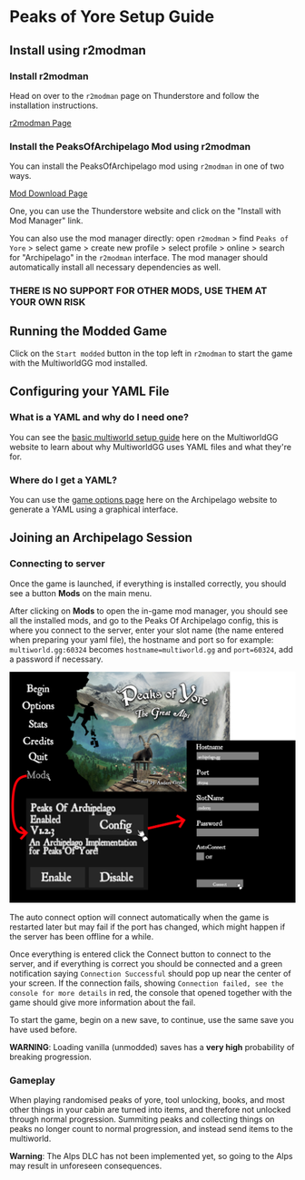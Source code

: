 # Peaks of Yore Setup Guide

## Install using r2modman

### Install r2modman

Head on over to the `r2modman` page on Thunderstore and follow the installation instructions.

[r2modman Page](https://thunderstore.io/package/ebkr/r2modman/)

### Install the PeaksOfArchipelago Mod using r2modman

You can install the PeaksOfArchipelago mod using `r2modman` in one of two ways.

[Mod Download Page](https://thunderstore.io/c/peaks-of-yore/p/c0der23/PeaksOfArchipelago/)

One, you can use the Thunderstore website and click on the "Install with Mod Manager" link.

You can also use the mod manager directly: open `r2modman` > find `Peaks of Yore` > select game > create new profile >
select profile > online > search for "Archipelago" in the `r2modman` interface.
The mod manager should automatically install all necessary dependencies as well.

### THERE IS NO SUPPORT FOR OTHER MODS, USE THEM AT YOUR OWN RISK


## Running the Modded Game

Click on the `Start modded` button in the top left in `r2modman` to start the game with the MultiworldGG mod installed.

## Configuring your YAML File
### What is a YAML and why do I need one?
You can see the [basic multiworld setup guide](/tutorial/Archipelago/setup/en) here on the MultiworldGG website to learn 
about why MultiworldGG uses YAML files and what they're for.

### Where do I get a YAML?
You can use the [game options page](../player-options) here on the Archipelago 
website to generate a YAML using a graphical interface.


## Joining an Archipelago Session
### Connecting to server
Once the game is launched, if everything is installed correctly, you should see a button **Mods** on the main menu.

After clicking on **Mods** to open the in-game mod manager, you should see all the installed mods,
and go to the Peaks Of Archipelago config, this is where you connect to
the server, enter your slot name (the name entered when preparing your yaml file), the hostname and port so for
example: `multiworld.gg:60324` becomes `hostname=multiworld.gg` and `port=60324`, add a password if necessary.

![an image showing the steps necessary to connect to the AP server](https://github.com/EliottDup/image-repo/blob/909de8bd643c3a67c3a431c8608db8477d4fdf99/settings.png?raw=true)

The auto connect option will connect automatically when the game is restarted later but may fail if the port has
changed, which might happen if the server has been offline for a while.

Once everything is entered click the Connect button to connect to the server, and if everything is correct
you should be connected and a green notification saying `Connection Successful` should pop up near the center of your screen.
If the connection fails, showing `Connection failed, see the console for more details` in red, 
the console that opened together with the game should give more information about the fail.

To start the game, begin on a new save, to continue, use the same save you have used before.

**WARNING**: Loading vanilla (unmodded) saves has a **very high** probability of breaking progression.

### Gameplay
When playing randomised peaks of yore, tool unlocking, books, and most other things in your cabin are turned into items,
and therefore not unlocked through normal progression.
Summiting peaks and collecting things on peaks no longer count to normal progression, and instead send items to the
multiworld.

**Warning**: The Alps DLC has not been implemented yet, so going to the Alps may result in unforeseen consequences.
